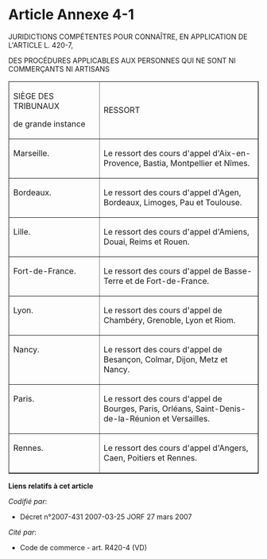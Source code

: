 # Article Annexe 4-1

JURIDICTIONS COMPÉTENTES POUR CONNAÎTRE, EN APPLICATION DE L'ARTICLE L. 420-7,

DES PROCÉDURES APPLICABLES AUX PERSONNES QUI NE SONT NI COMMERÇANTS NI ARTISANS

<table align="center" border="1" cellpadding="0" cellspacing="1" width="740">
  <thead>
    <tr>
      <td width="227">

SIÈGE DES TRIBUNAUX

de grande instance

</td>
      <td width="491">

RESSORT

</td>
    </tr>
  </thead>
  <tbody>
    <tr>
      <td valign="top" width="227">

Marseille.

</td>
      <td valign="top" width="491">

Le ressort des cours d'appel d'Aix-en-Provence, Bastia, Montpellier et Nîmes.

</td>
    </tr>
    <tr>
      <td valign="top" width="227">

Bordeaux.

</td>
      <td valign="top" width="491">

Le ressort des cours d'appel d'Agen, Bordeaux, Limoges, Pau et Toulouse.

</td>
    </tr>
    <tr>
      <td valign="top" width="227">

Lille.

</td>
      <td valign="top" width="491">

Le ressort des cours d'appel d'Amiens, Douai, Reims et Rouen.

</td>
    </tr>
    <tr>
      <td valign="top" width="227">

Fort-de-France.

</td>
      <td valign="top" width="491">

Le ressort des cours d'appel de Basse-Terre et de Fort-de-France.

</td>
    </tr>
    <tr>
      <td valign="top" width="227">

Lyon.

</td>
      <td valign="top" width="491">

Le ressort des cours d'appel de Chambéry, Grenoble, Lyon et Riom.

</td>
    </tr>
    <tr>
      <td valign="top" width="227">

Nancy.

</td>
      <td valign="top" width="491">

Le ressort des cours d'appel de Besançon, Colmar, Dijon, Metz et Nancy.

</td>
    </tr>
    <tr>
      <td valign="top" width="227">

Paris.

</td>
      <td valign="top" width="491">

Le ressort des cours d'appel de Bourges, Paris, Orléans, Saint-Denis-de-la-Réunion et Versailles.

</td>
    </tr>
    <tr>
      <td valign="top" width="227">

Rennes.

</td>
      <td valign="top" width="491">

Le ressort des cours d'appel d'Angers, Caen, Poitiers et Rennes.

</td>
    </tr>
  </tbody>
</table>

**Liens relatifs à cet article**

_Codifié par_:

  - Décret n°2007-431 2007-03-25 JORF 27 mars 2007

_Cité par_:

  - Code de commerce - art. R420-4 (VD)
